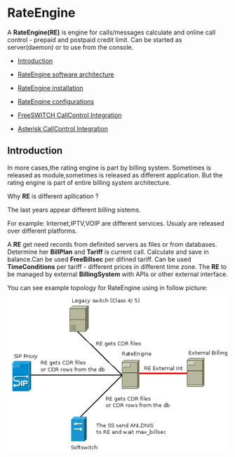 # RateEngine

  A **RateEngine(RE)** is engine for calls/messages calculate and 
online call control - prepaid and postpaid credit limit.
Can be started as server(daemon) or to use from the console.


* [Introduction](#Introduction)

* [RateEngine software architecture](doc/arch.md)

* [RateEngine installation](doc/install.md)

* [RateEngine configurations](doc/config.md)

* [FreeSWITCH CallControl Integration](doc/fs_cc.md)

* [Asterisk CallControl Integration](doc/ast_cc.md)



## Introduction

  In more cases,the rating engine is part by billing system.
Sometimes is released as module,sometimes is released as different application.
But the rating engine is part of entire billing system architecture.
 
  Why **RE** is different apllication ?

  The last years appear different billing sistems.


For example: Internet,IPTV,VOIP are different services. Usualy are released over different platforms.



  A **RE** get need records from definited servers as files or from databases.
Determine her **BillPlan** and **Tariff** is current call.
Calculate and save in balance.Can be used **FreeBillsec** per difined tariff.
Can be used **TimeConditions** per tariff - different prices in different time zone.
The **RE** to be managed by external **BillingSystem** with APIs or other external interface.

You can see example topology for RateEngine using in follow picture:

![](doc/png/RateEngine_v2.png)


